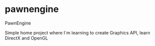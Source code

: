 # pawnengine
PawnEngine

Simple home project where I`m learning to create Graphics API, learn DirectX and OpenGL
